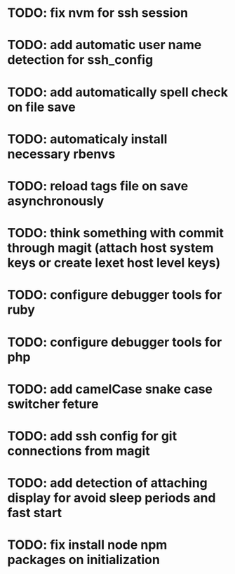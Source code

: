 # TODO: fix nvm for ssh session
# TODO: add automatic user name detection for ssh_config
# TODO: add automatically spell check on file save
# TODO: automaticaly install necessary rbenvs
# TODO: reload tags file on save asynchronously
# TODO: think something with commit through magit (attach host system keys or create lexet host level keys)
# TODO: configure debugger tools for ruby
# TODO: configure debugger tools for php
# TODO: add camelCase snake case switcher feture
# TODO: add ssh config for git connections from magit
# TODO: add detection of attaching display for avoid sleep periods and fast start
# TODO: fix install node npm packages on initialization
